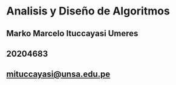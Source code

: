 # Analisis y Diseño de Algoritmos

## Marko Marcelo Ituccayasi Umeres

## 20204683

## mituccayasi@unsa.edu.pe